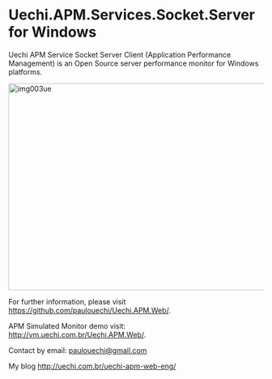 <h1>Uechi.APM.Services.Socket.Server for Windows</h1>

Uechi APM Service Socket Server Client (Application Performance Management) is an Open Source server performance monitor for Windows platforms.

<img class="alignnone wp-image-2614 size-full" src="http://uechi.com.br/wp-content/uploads/img003ue-e1475682905871.jpg" alt="img003ue" width="800" height="408" />

For further information, please visit <a href="https://github.com/paulouechi/Uechi.APM.Web/">https://github.com/paulouechi/Uechi.APM.Web/</a>.

APM Simulated Monitor demo visit: <a href="http://vm.uechi.com.br/Uechi.APM.Web/">http://vm.uechi.com.br/Uechi.APM.Web/</a>.

Contact by email: <a></a>paulouechi@gmail.com

My blog <a href="http://uechi.com.br/uechi-apm-web-eng/">http://uechi.com.br/uechi-apm-web-eng/</a>
